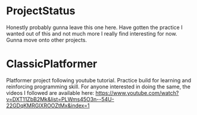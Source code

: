 # ProjectStatus
Honestly probably gunna leave this one here. Have gotten the practice I wanted out of this and not much more I really find interesting for now. Gunna move onto other projects.

# ClassicPlatformer
Platformer project following youtube tutorial. Practice build for learning and reinforcing programming skill.
For anyone interested in doing the same, the videos I followed are available here: 
https://www.youtube.com/watch?v=DXT11ZbB2Mk&list=PLWms45O3n--54U-22GDqKMRGlXROOZtMx&index=1
